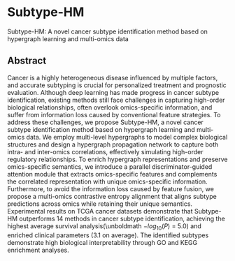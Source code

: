 # Subtype-HM
Subtype-HM: A novel cancer subtype identification method based on hypergraph learning and multi-omics data

## Abstract
Cancer is a highly heterogeneous disease influenced by multiple factors, and accurate subtyping is crucial for personalized treatment and prognostic evaluation. Although deep learning has made progress in cancer subtype identification, existing methods still face challenges in capturing high-order biological relationships, often overlook omics-specific information, and suffer from information loss caused by conventional feature strategies. To address these challenges, we propose Subtype-HM, a novel cancer subtype identification method based on hypergraph learning and multi-omics data. We employ multi-level hypergraphs to model complex biological structures and design a hypergraph propagation network to capture both intra- and inter-omics correlations, effectively simulating high-order regulatory relationships. To enrich hypergraph representations and preserve omics-specific semantics, we introduce a parallel discriminator-guided attention module that extracts omics-specific features and complements the correlated representation with unique omics-specific information. Furthermore, to avoid the information loss caused by feature fusion, we propose a multi-omics contrastive entropy alignment that aligns subtype predictions across omics while retaining their unique semantics. Experimental results on TCGA cancer datasets demonstrate that Subtype-HM outperforms 14 methods in cancer subtype identification, achieving the highest average survival analysis(\unboldmath $-log_{10}(P)$ = 5.0) and enriched clinical parameters (3.1 on average). The identified subtypes demonstrate high biological interpretability through GO and KEGG enrichment analyses.
